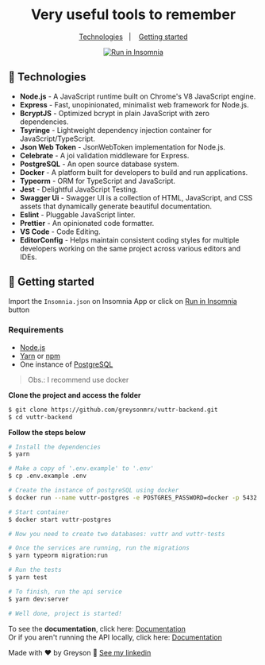 <h1 align="center">
  Very useful tools to remember
</h1>

<p align="center">
  <a href="#rocket-technologies">Technologies</a>&nbsp;&nbsp;&nbsp;|&nbsp;&nbsp;&nbsp;
  <a href="#memo-getting-started">Getting started</a>
</p>

<div id="insomniaButton" align="center">
<a href="https://insomnia.rest/run/?label=VUTTR&uri=https%3A%2F%2Fraw.githubusercontent.com%2Fgreysonmrx%2Fvuttr-backend%2Fmaster%2F.github%2Finsomnia.json" target="_blank"><img src="https://insomnia.rest/images/run.svg" alt="Run in Insomnia"></a>
</div>

## :rocket: Technologies

- **Node.js** - A JavaScript runtime built on Chrome's V8 JavaScript engine.
- **Express** - Fast, unopinionated, minimalist web framework for Node.js.
- **BcryptJS** - Optimized bcrypt in plain JavaScript with zero dependencies.
- **Tsyringe** - Lightweight dependency injection container for JavaScript/TypeScript.
- **Json Web Token** - JsonWebToken implementation for Node.js.
- **Celebrate** - A joi validation middleware for Express.
- **PostgreSQL** - An open source database system.
- **Docker** - A platform built for developers to build and run applications.
- **Typeorm** -  ORM for TypeScript and JavaScript.
- **Jest** - Delightful JavaScript Testing.
- **Swagger Ui** - Swagger UI is a collection of HTML, JavaScript, and CSS assets that dynamically generate beautiful documentation.
- **Eslint** - Pluggable JavaScript linter.
- **Prettier** - An opinionated code formatter.
- **VS Code** - Code Editing.
- **EditorConfig** - Helps maintain consistent coding styles for multiple developers working on the same project across various editors and IDEs.

## :memo: Getting started

Import the `Insomnia.json` on Insomnia App or click on [Run in Insomnia](#insomniaButton) button

### Requirements

- [Node.js](https://nodejs.org/en/)
- [Yarn](https://classic.yarnpkg.com/) or [npm](https://www.npmjs.com/)
- One instance of [PostgreSQL](https://www.postgresql.org/)

> Obs.: I recommend use docker

**Clone the project and access the folder**

```bash
$ git clone https://github.com/greysonmrx/vuttr-backend.git
$ cd vuttr-backend
```

**Follow the steps below**

```bash
# Install the dependencies
$ yarn

# Make a copy of '.env.example' to '.env'
$ cp .env.example .env

# Create the instance of postgreSQL using docker
$ docker run --name vuttr-postgres -e POSTGRES_PASSWORD=docker -p 5432:5432 -d postgres

# Start container
$ docker start vuttr-postgres

# Now you need to create two databases: vuttr and vuttr-tests

# Once the services are running, run the migrations
$ yarn typeorm migration:run

# Run the tests
$ yarn test

# To finish, run the api service
$ yarn dev:server

# Well done, project is started!
```

To see the **documentation**, click here: [Documentation](http://localhost:3000/docs)<br />
Or if you aren't running the API locally, click here: [Documentation](https://vuttr-backend-challange.herokuapp.com/docs)<br />

Made with :hearts: by Greyson :wave: [See my linkedin](https://www.linkedin.com/in/greyson-mascarenhas-5a21ab1a2/)
